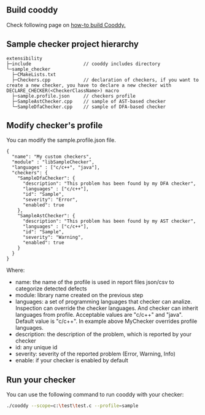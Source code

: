 ## Build cooddy
Check following page on [how-to build Cooddy.](Build.md)

## Sample checker project hierarchy
```
extensibility
├─include					// cooddy includes directory 
└─sample_checker
  ├─CMakeLists.txt
  ├─Checkers.cpp			// declaration of checkers, if you want to create a new checker, you have to declare a new checker with DECLARE_CHECKER(<CheckerClassName>) macro
  ├─sample.profile.json		// checkers profile
  ├─SampleAstChecker.cpp 	// sample of AST-based checker
  └─SampleDfaChecker.cpp	// sample of DFA-based checker
```

## Modify checker's profile
You can modify the sample.profile.json file.




```
{
  "name": "My custom checkers",
  "module" : "libSampleChecker",
  "languages" : ["c/c++", "java"],
  "checkers": {
    "SampleDfaChecker": {
      "description": "This problem has been found by my DFA checker",
      "languages" : ["c/c++"],
      "id": "Sample",
      "severity": "Error",
      "enabled": true
    },
    "SampleAstChecker": {
      "description": "This problem has been found by my AST checker",
      "languages" : ["c/c++"],  
      "id": "Sample",
      "severity": "Warning",
      "enabled": true
    }
  }
}
```


  



Where:



* name: the name of the profile is used in report files json/csv to categorize detected defects
* module: library name created on the previous step
* languages: a set of programming languages that checker can analize. Inspection can override the checker languages. And checker can inherit languages from profile. Acceptable values are "c/c++" and "java". Default value is "c/c++". In example above MyChecker overrides profile languages.
* description: the description of the problem, which is reported by your checker
* id: any unique id
* severity: severity of the reported problem (Error, Warning, Info)
* enable: if your checker is enabled by default

## Run your checker
You can use the following command to run cooddy with your checker:




```bash
./cooddy --scope=с:\test\test.c --profile=sample
```
